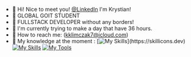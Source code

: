 - 👋 Hi! Nice to meet you! [@LinkedIn](https://www.linkedin.com/in/klima96/) I'm Krystian!
- 🌱 GLOBAL GOIT STUDENT
- 🔭 FULLSTACK DEVELOPER without any borders!
- 🤔 I'm currently trying to make a day that have 36 hours.
- 💬 How to reach me: (kklimczak7@icloud.com)
- 🌱 My knowledge at the moment :
  [![My Skills](https://skillicons.dev/icons?i=js,nodejs,express,mongodb,postman,react,redux,materialui,firebase,netlify,nextjs,ts,)](https://skillicons.dev)
  [![My Skills](https://skillicons.dev/icons?i=html,css,sass,figma,tailwind)](https://skillicons.dev)
  [![My Tools](https://skillicons.dev/icons?i=git,github,vscode,npm,pnpm)](https://skillicons.dev)
